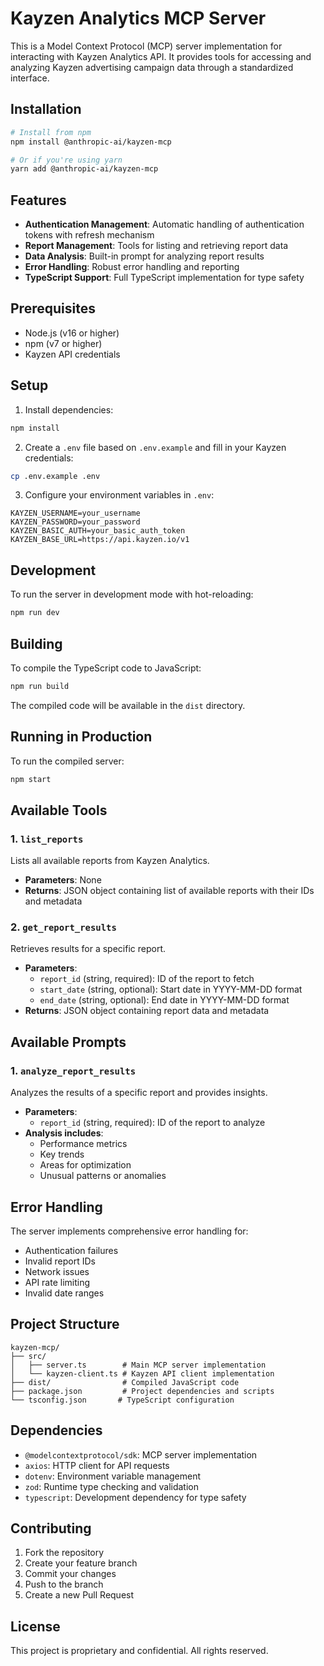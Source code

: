 # Kayzen Analytics MCP Server

This is a Model Context Protocol (MCP) server implementation for interacting with Kayzen Analytics API. It provides tools for accessing and analyzing Kayzen advertising campaign data through a standardized interface.

## Installation

```bash
# Install from npm
npm install @anthropic-ai/kayzen-mcp

# Or if you're using yarn
yarn add @anthropic-ai/kayzen-mcp
```

## Features

- **Authentication Management**: Automatic handling of authentication tokens with refresh mechanism
- **Report Management**: Tools for listing and retrieving report data
- **Data Analysis**: Built-in prompt for analyzing report results
- **Error Handling**: Robust error handling and reporting
- **TypeScript Support**: Full TypeScript implementation for type safety


## Prerequisites

- Node.js (v16 or higher)
- npm (v7 or higher)
- Kayzen API credentials

## Setup

1. Install dependencies:
```bash
npm install
```

2. Create a `.env` file based on `.env.example` and fill in your Kayzen credentials:
```bash
cp .env.example .env
```

3. Configure your environment variables in `.env`:
```
KAYZEN_USERNAME=your_username
KAYZEN_PASSWORD=your_password
KAYZEN_BASIC_AUTH=your_basic_auth_token
KAYZEN_BASE_URL=https://api.kayzen.io/v1
```

## Development

To run the server in development mode with hot-reloading:

```bash
npm run dev
```

## Building

To compile the TypeScript code to JavaScript:

```bash
npm run build
```

The compiled code will be available in the `dist` directory.

## Running in Production

To run the compiled server:

```bash
npm start
```

## Available Tools

### 1. `list_reports`
Lists all available reports from Kayzen Analytics.

- **Parameters**: None
- **Returns**: JSON object containing list of available reports with their IDs and metadata

### 2. `get_report_results`
Retrieves results for a specific report.

- **Parameters**:
  - `report_id` (string, required): ID of the report to fetch
  - `start_date` (string, optional): Start date in YYYY-MM-DD format
  - `end_date` (string, optional): End date in YYYY-MM-DD format
- **Returns**: JSON object containing report data and metadata

## Available Prompts

### 1. `analyze_report_results`
Analyzes the results of a specific report and provides insights.

- **Parameters**:
  - `report_id` (string, required): ID of the report to analyze
- **Analysis includes**:
  - Performance metrics
  - Key trends
  - Areas for optimization
  - Unusual patterns or anomalies

## Error Handling

The server implements comprehensive error handling for:
- Authentication failures
- Invalid report IDs
- Network issues
- API rate limiting
- Invalid date ranges

## Project Structure

```
kayzen-mcp/
├── src/
│   ├── server.ts        # Main MCP server implementation
│   └── kayzen-client.ts # Kayzen API client implementation
├── dist/                # Compiled JavaScript code
├── package.json         # Project dependencies and scripts
└── tsconfig.json       # TypeScript configuration
```

## Dependencies

- `@modelcontextprotocol/sdk`: MCP server implementation
- `axios`: HTTP client for API requests
- `dotenv`: Environment variable management
- `zod`: Runtime type checking and validation
- `typescript`: Development dependency for type safety

## Contributing

1. Fork the repository
2. Create your feature branch
3. Commit your changes
4. Push to the branch
5. Create a new Pull Request

## License

This project is proprietary and confidential. All rights reserved.
